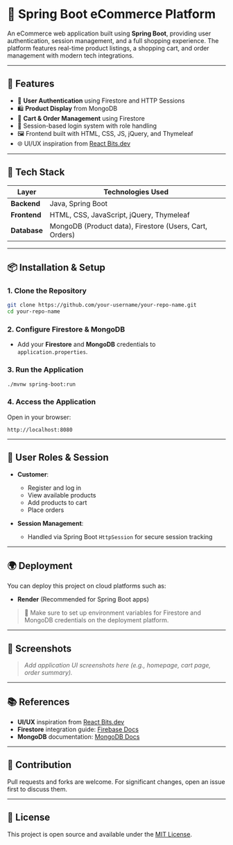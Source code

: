 # 🛒 Spring Boot eCommerce Platform

An eCommerce web application built using **Spring Boot**, providing user authentication, session management, and a full shopping experience. The platform features real-time product listings, a shopping cart, and order management with modern tech integrations.

---

## 🚀 Features

- 🔐 **User Authentication** using Firestore and HTTP Sessions  
- 🛍️ **Product Display** from MongoDB  
- 🛒 **Cart & Order Management** using Firestore  
- 🧾 Session-based login system with role handling  
- 🖼️ Frontend built with HTML, CSS, JS, jQuery, and Thymeleaf  
- 🌐 UI/UX inspiration from [React Bits.dev](https://reactbits.dev/)

---

## 🧰 Tech Stack

| Layer        | Technologies Used                                      |
|--------------|--------------------------------------------------------|
| **Backend**  | Java, Spring Boot                                      |
| **Frontend** | HTML, CSS, JavaScript, jQuery, Thymeleaf               |
| **Database** | MongoDB (Product data), Firestore (Users, Cart, Orders)|

---

## 📦 Installation & Setup

### 1. Clone the Repository

```bash
git clone https://github.com/your-username/your-repo-name.git
cd your-repo-name
```

### 2. Configure Firestore & MongoDB

- Add your **Firestore** and **MongoDB** credentials to `application.properties`.

### 3. Run the Application

```bash
./mvnw spring-boot:run
```

### 4. Access the Application

Open in your browser:

```
http://localhost:8080
```

---

## 👤 User Roles & Session

- **Customer**:
  - Register and log in
  - View available products
  - Add products to cart
  - Place orders

- **Session Management**:
  - Handled via Spring Boot `HttpSession` for secure session tracking

---

## 🌍 Deployment

You can deploy this project on cloud platforms such as:

- **Render** (Recommended for Spring Boot apps)

> 🔧 Make sure to set up environment variables for Firestore and MongoDB credentials on the deployment platform.

---

## 📸 Screenshots

> _Add application UI screenshots here (e.g., homepage, cart page, order summary)._

---

## 📚 References

- **UI/UX** inspiration from [React Bits.dev](https://reactbits.dev/)
- **Firestore** integration guide: [Firebase Docs](https://firebase.google.com/docs/firestore)
- **MongoDB** documentation: [MongoDB Docs](https://www.mongodb.com/docs/)

---

## 🤝 Contribution

Pull requests and forks are welcome. For significant changes, open an issue first to discuss them.

---

## 📜 License

This project is open source and available under the [MIT License](LICENSE).

